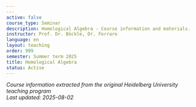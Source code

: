 ```yaml
---
---
active: false
course_type: Seminar
description: Homological Algebra - Course information and materials.
instructor: Prof. Dr. Böckle, Dr. Ferraro
language: en
layout: teaching
order: 999
semester: Summer term 2025
title: Homological Algebra
status: Active
---
```



*Course information extracted from the original Heidelberg University teaching program*  
*Last updated: 2025-08-02*